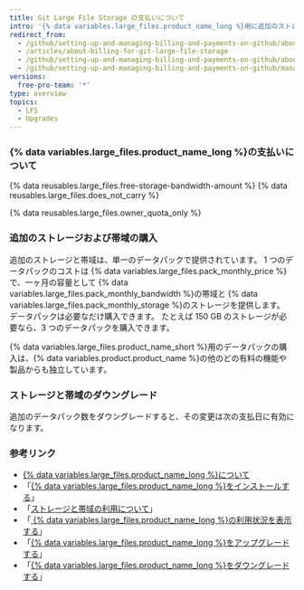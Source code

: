 ```yaml
---
title: Git Large File Storage の支払いについて
intro: '{% data variables.large_files.product_name_long %}用に追加のストレージと帯域を購入した場合、その購入分には、アカウントにすでに設定されている支払日、支払い方法、および領収書が適用されます。'
redirect_from:
  - /github/setting-up-and-managing-billing-and-payments-on-github/about-billing-for-git-large-file-storage
  - /articles/about-billing-for-git-large-file-storage
  - /github/setting-up-and-managing-billing-and-payments-on-github/about-billing-for-git-large-file-storage
  - /github/setting-up-and-managing-billing-and-payments-on-github/managing-billing-for-git-large-file-storage/about-billing-for-git-large-file-storage
versions:
  free-pro-team: '*'
type: overview
topics:
  - LFS
  - Upgrades
---
```


### {% data variables.large_files.product_name_long %}の支払いについて

{% data reusables.large_files.free-storage-bandwidth-amount %} {% data reusables.large_files.does_not_carry %}

{% data reusables.large_files.owner_quota_only %}

### 追加のストレージおよび帯域の購入

追加のストレージと帯域は、単一のデータパックで提供されています。 1 つのデータパックのコストは {% data variables.large_files.pack_monthly_price %}で、一ヶ月の容量として {% data variables.large_files.pack_monthly_bandwidth %}の帯域と {% data variables.large_files.pack_monthly_storage %}のストレージを提供します。 データパックは必要なだけ購入できます。 たとえば 150 GB のストレージが必要なら、3 つのデータパックを購入できます。

{% data variables.large_files.product_name_short %}用のデータパックの購入は、{% data variables.product.product_name %}の他のどの有料の機能や製品からも独立しています。

### ストレージと帯域のダウングレード

追加のデータパック数をダウングレードすると、その変更は次の支払日に有効になります。

### 参考リンク

- [{% data variables.large_files.product_name_long %}について](/articles/about-git-large-file-storage)
- 「[{% data variables.large_files.product_name_long %}をインストールする](/articles/installing-git-large-file-storage)」
- 「[ストレージと帯域の利用について](/articles/about-storage-and-bandwidth-usage)」
- 「[ {% data variables.large_files.product_name_long %}の利用状況を表示する](/articles/viewing-your-git-large-file-storage-usage)」
- 「[{% data variables.large_files.product_name_long %}をアップグレードする](/articles/upgrading-git-large-file-storage)」
- 「[{% data variables.large_files.product_name_long %}をダウングレードする](/articles/downgrading-git-large-file-storage)」
